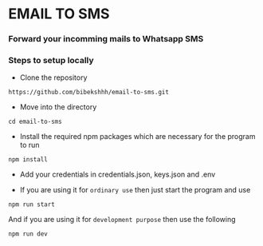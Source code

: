 # EMAIL TO SMS

### Forward your incomming mails to Whatsapp SMS

### Steps to setup locally

- Clone the repository
```
https://github.com/bibekshhh/email-to-sms.git
```

- Move into the directory
```
cd email-to-sms
```

- Install the required npm packages which are necessary for the program to run
```
npm install
```

- Add your credentials in credentials.json, keys.json and .env

- If you are using it for `ordinary use` then just start the program and use
```
npm run start
```
And if you are using it for `development purpose` then use the following
```
npm run dev
```
